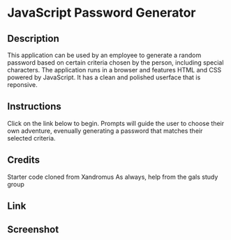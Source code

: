 # JavaScript Password Generator

## Description
This application can be used by an employee to generate a random password based on certain criteria chosen by the person, including special characters. The application runs in a browser and features HTML and CSS powered by JavaScript. It has a clean and polished userface that is reponsive.  

## Instructions
Click on the link below to begin.  Prompts will guide the user to choose their own adventure, evenually generating a password that matches their selected criteria. 

## Credits
Starter code cloned from Xandromus
As always, help from the gals study group

## Link 

## Screenshot
